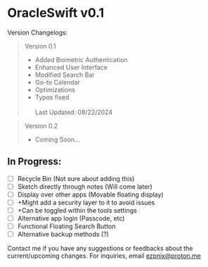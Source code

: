 # OracleSwift v0.1
Version Changelogs: 
> Version 0.1 <br>
> - Added Biometric Authentication
> - Enhanced User Interface
> - Modified Search Bar
> - Go-to Calendar
> - Optimizations
> - Typos fixed
> <br> </br>
> Last Updated: 08/22/2024

> Version 0.2 <br>
> - Coming Soon...

## In Progress:
- [ ] Recycle Bin (Not sure about adding this)
- [ ] Sketch directly through notes (Will come later)
- [ ] Display over other apps (Movable floating display)
- [ ] +Might add a security layer to it to avoid issues
- [ ] +Can be toggled within the tools settings
- [ ] Alternative app login (Passcode, etc)
- [ ] Functional Floating Search Button
- [ ] Alternative backup methods (?)

Contact me if you have any suggestions or feedbacks about the current/upcoming changes. For inquiries, email ezpnix@proton.me